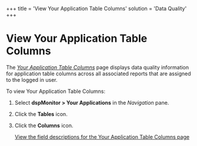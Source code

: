 +++
title = 'View Your Application Table Columns'
solution = 'Data Quality'
+++

# View Your Application Table Columns

The *[Your Application Table
Columns](../Page_Desc/Your_Application_Table_Columns.htm)* page displays
data quality information for application table columns across all
associated reports that are assigned to the logged in user.

To view Your Application Table Columns:

1.  Select **dspMonitor \> Your Applications** in the *Navigation* pane.

2.  Click the **Tables** icon.

3.  Click the **Columns** icon.
    
    [View the field descriptions for the Your Application Table Columns
    page](../Page_Desc/Your_Application_Table_Columns.htm)
